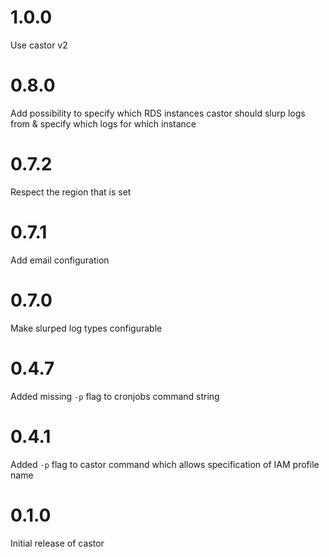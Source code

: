# 1.0.0

Use castor v2

# 0.8.0

Add possibility to specify which RDS instances castor should slurp logs from & specify which logs for which instance

# 0.7.2

Respect the region that is set

# 0.7.1

Add email configuration

# 0.7.0

Make slurped log types configurable

# 0.4.7

Added missing `-p` flag to cronjobs command string

# 0.4.1

Added `-p` flag to castor command which allows specification of IAM profile name

# 0.1.0

Initial release of castor

